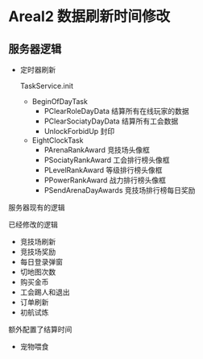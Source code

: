 # Areal2 数据刷新时间修改

## 服务器逻辑

- 定时器刷新

  TaskService.init

  - BeginOfDayTask
    - PClearRoleDayData 结算所有在线玩家的数据
    - PClearSociatyDayData 结算所有工会数据
    - UnlockForbidUp 封印
  - EightClockTask
    - PArenaRankAward 竞技场头像框
    - PSociatyRankAward 工会排行榜头像框
    - PLevelRankAward 等级排行榜头像框
    - PPowerRankAward 战力排行榜头像框
    - PSendArenaDayAwards 竞技场排行榜每日奖励





服务器现有的逻辑



已经修改的逻辑

- 竞技场刷新
- 竞技场奖励
- 每日登录弹窗
- 切地图次数
- 购买金币
- 工会踢人和退出
- 订单刷新
- 初航试炼

额外配置了结算时间

- 宠物喂食
